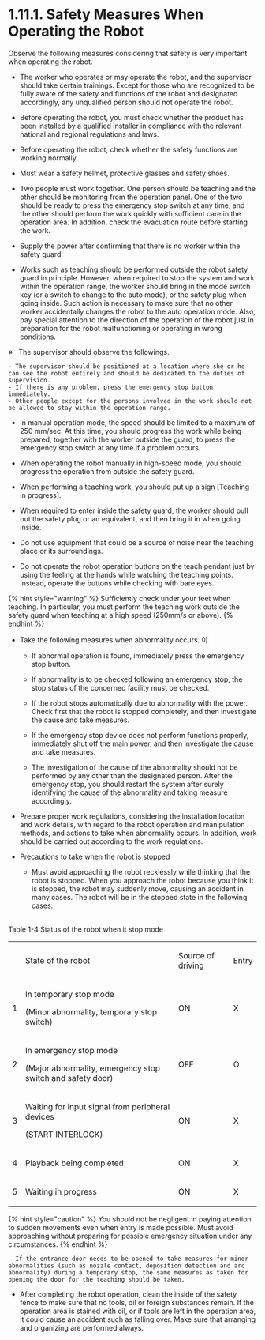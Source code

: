 ﻿# 1.11.1. Safety Measures When Operating the Robot 

Observe the following measures considering that safety is very important when operating the robot.
*	The worker who operates or may operate the robot, and the supervisor should take certain trainings. Except for those who are recognized to be fully aware of the safety and functions of the robot and designated accordingly, any unqualified person should not operate the robot.

*	Before operating the robot, you must check whether the product has been installed by a qualified installer in compliance with the relevant national and regional regulations and laws.

*	Before operating the robot, check whether the safety functions are working normally.

*	Must wear a safety helmet, protective glasses and safety shoes. 

*	Two people must work together. One person should be teaching and the other should be monitoring from the operation panel. One of the two should be ready to press the emergency stop switch at any time, and the other should perform the work quickly with sufficient care in the operation area. In addition, check the evacuation route before starting the work. 

*	Supply the power after confirming that there is no worker within the safety guard.

*	Works such as teaching should be performed outside the robot safety guard in principle. However, when required to stop the system and work within the operation range, the worker should bring in the mode switch key (or a switch to change to the auto mode), or the safety plug when going inside. Such action is necessary to make sure that no other worker accidentally changes the robot to the auto operation mode. Also, pay special attention to the direction of the operation of the robot just in preparation for the robot malfunctioning or operating in wrong conditions.

※   The supervisor should observe the followings.
            
    - The supervisor should be positioned at a location where she or he can see the robot entirely and should be dedicated to the duties of supervision.
    - If there is any problem, press the emergency stop button immediately.
    - Other people except for the persons involved in the work should not be allowed to stay within the operation range.

* In manual operation mode, the speed should be limited to a maximum of 250 mm/sec. At this time, you should progress the work while being prepared, together with the worker outside the guard, to press the emergency stop switch at any time if a problem occurs.

*	When operating the robot manually in high-speed mode, you should progress the operation from outside the safety guard.

*	When performing a teaching work, you should put up a sign [Teaching in progress]. 

*	When required to enter inside the safety guard, the worker should pull out the safety plug or an equivalent, and then bring it in when going inside.

*	Do not use equipment that could be a source of noise near the teaching place or its surroundings.

*	Do not operate the robot operation buttons on the teach pendant just by using the feeling at the hands while watching the teaching points. Instead, operate the buttons while checking with bare eyes.

{% hint style="warning" %}
Sufficiently check under your feet when teaching. In particular, you must perform the teaching work outside the safety guard when teaching at a high speed (250mm/s or above).
{% endhint %}

* 	Take the following measures when abnormality occurs.
이
     - 	If abnormal operation is found, immediately press the emergency stop button.

     - 	If abnormality is to be checked following an emergency stop, the stop status of the concerned facility must be checked.

     - 	If the robot stops automatically due to abnormality with the power. Check first that the robot is stopped completely, and then investigate the cause and take measures.

     - 	If the emergency stop device does not perform functions properly, immediately shut off the main power, and then investigate the cause and take measures.

     - 	The investigation of the cause of the abnormality should not be performed by any other than the designated person. After the emergency stop, you should restart the system after surely identifying the cause of the abnormality and taking measure accordingly.

* 	Prepare proper work regulations, considering the installation location and work details, with regard to the robot operation and manipulation methods, and actions to take when abnormality occurs. In addition, work should be carried out according to the work regulations.
*	Precautions to take when the robot is stopped

    * Must avoid approaching the robot recklessly while thinking that the robot is stopped. When you approach the robot because you think it is stopped, the robot may suddenly move, causing an accident in many cases. The robot will be in the stopped state in the following cases.<br/><br/>


Table 1-4 Status of the robot when it stop mode
<table>
<tbody>
<tr class="odd">
<td></td>
<td><p>State of the robot</p></td>
<td><p>Source of driving</p></td>
<td><p>Entry</p></td>
</tr>
<tr class="even">
<td><p>1</p></td>
<td><p>In temporary stop mode</p>
<p>(Minor abnormality, temporary stop switch)</p></td>
<td><p>ON</p></td>
<td><p>X</p></td>
</tr>
<tr class="odd">
<td><p>2</p></td>
<td><p>In emergency stop mode</p>
<p>(Major abnormality, emergency stop switch and safety door)</p></td>
<td><p>OFF</p></td>
<td><p>O</p></td>
</tr>
<tr class="even">
<td><p>3</p></td>
<td><p>Waiting for input signal from peripheral devices</p>
<p>(START INTERLOCK)</p></td>
<td><p>ON</p></td>
<td><p>X</p></td>
</tr>
<tr class="odd">
<td><p>4</p></td>
<td><p>Playback being completed</p></td>
<td><p>ON</p></td>
<td><p>X</p></td>
</tr>
<tr class="even">
<td><p>5</p></td>
<td><p>Waiting in progress</p></td>
<td><p>ON</p></td>
<td><p>X</p></td>
</tr>
</tbody>
</table>

{% hint style="caution" %}
You should not be negligent in paying attention to sudden movements even when entry is made possible. Must avoid approaching without preparing for possible emergency situation under any circumstances.
{% endhint %}

  
    - If the entrance door needs to be opened to take measures for minor abnormalities (such as nozzle contact, deposition detection and arc abnormality) during a temporary stop, the same measures as taken for opening the door for the teaching should be taken.

* After completing the robot operation, clean the inside of the safety fence to make sure that no tools, oil or foreign substances remain. If the operation area is stained with oil, or if tools are left in the operation area, it could cause an accident such as falling over. Make sure that arranging and organizing are performed always.
